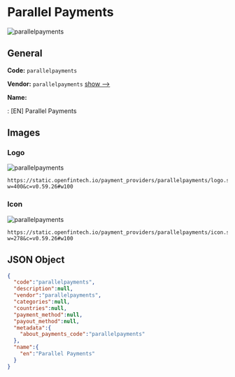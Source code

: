 
# Parallel Payments 
![parallelpayments](https://static.openfintech.io/payment_providers/parallelpayments/logo.svg?w=400&c=v0.59.26#w100)  

## General 
 
**Code:** `parallelpayments` 
 
**Vendor:** `parallelpayments` [show -->](/vendors/parallelpayments/) 
 
**Name:** 
 
:	[EN] Parallel Payments 
 

## Images 

### Logo 
 
![parallelpayments](https://static.openfintech.io/payment_providers/parallelpayments/logo.svg?w=400&c=v0.59.26#w100)  

```
https://static.openfintech.io/payment_providers/parallelpayments/logo.svg?w=400&c=v0.59.26#w100
```  

### Icon 
 
![parallelpayments](https://static.openfintech.io/payment_providers/parallelpayments/icon.svg?w=278&c=v0.59.26#w100)  

```
https://static.openfintech.io/payment_providers/parallelpayments/icon.svg?w=278&c=v0.59.26#w100
```  

## JSON Object 

```json
{
  "code":"parallelpayments",
  "description":null,
  "vendor":"parallelpayments",
  "categories":null,
  "countries":null,
  "payment_method":null,
  "payout_method":null,
  "metadata":{
    "about_payments_code":"parallelpayments"
  },
  "name":{
    "en":"Parallel Payments"
  }
}
```  
